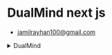 # DualMind next js

- jamilrayhan100@gmail.com

<details>
<summary> DualMind  </summary>

-   [** DualMind **](https://www.facebook.com/jamil.rayhan100)

    -   DualMind Next js
    -   DualMind HTML
    -   DualMind Wordpress
    -   DualMind PSD
    -   DualMind Figma
    
</details>
